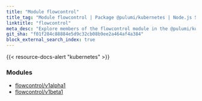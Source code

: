 ```yaml
---
title: "Module flowcontrol"
title_tag: "Module flowcontrol | Package @pulumi/kubernetes | Node.js SDK"
linktitle: "flowcontrol"
meta_desc: "Explore members of the flowcontrol module in the @pulumi/kubernetes package."
git_sha: "f01f284c88884e5d9c32cb08b9ee2a464af4a384"
block_external_search_index: true
---
```


<!-- WARNING: this page was generated by a tool. Do not edit it by hand. -->
<!-- To change it, please see https://github.com/pulumi/docs/tree/master/tools/tscdocgen. -->

{{< resource-docs-alert "kubernetes" >}}


<h3>Modules</h3>
<ul class="api">
    <li><a href="v1alpha1/"><span class="symbol module"></span>flowcontrol/v1alpha1</a></li>
    <li><a href="v1beta1/"><span class="symbol module"></span>flowcontrol/v1beta1</a></li>
</ul>








